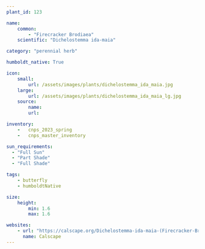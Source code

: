 ```yaml
---
plant_id: 123

name: 
    common: 
        - "Firecracker Brodiaea"    
    scientific: "Dichelostemma ida-maia" 

category: "perennial herb"

humboldt_native: True

icon: 
    small: 
        url: /assets/images/plants/dichelostemma_ida_maia.jpg 
    large: 
        url: /assets/images/plants/dichelostemma_ida_maia_lg.jpg 
    source: 
        name:
        url:

inventory: 
    -   cnps_2023_spring
    -   cnps_master_inventory

sun_requirements:
  - "Full Sun"
  - "Part Shade"
  - "Full Shade"

tags:
    - butterfly
    - humboldtNative

size:
    height: 
        min: 1.6
        max: 1.6

websites: 
    - url: "https://calscape.org/Dichelostemma-ida-maia-(Firecracker-Brodiaea)"
      name: Calscape
---
```


